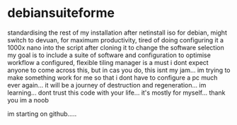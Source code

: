 # debiansuiteforme
standardising the rest of my installation after netinstall iso for debian, might switch to devuan, for maximum productivity, tired of doing configuring it a 1000x
nano into the script after cloning it to change the software selection
my goal is to include a suite of software and configuration to optimise workflow
a configured, flexible tiling manager is a must
i dont expect anyone to come across this, but in cas you do, this isnt my jam... im trying to make something work for me so that i dont have to configure a pc much ever again... it will be a journey of destruction and regeneration... im learning... dont trust this code with your life... it's mostly for myself... thank you
im a noob

im starting on github.....
